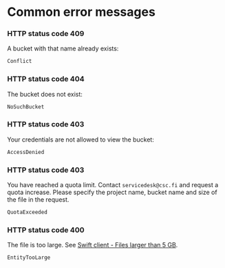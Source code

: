# Common error messages

### HTTP status code 409 

A bucket with that name already exists:
```bash
Conflict
```

### HTTP status code 404

The bucket does not exist:
```bash
NoSuchBucket
```

### HTTP status code 403

Your credentials are not allowed to view the bucket:
```bash
AccessDenied
```

### HTTP status code 403

You have reached a quota limit. Contact `servicedesk@csc.fi` and request a quota increase. Please specify the project name, bucket name and size of the file in the request.
```bash
QuotaExceeded
```

### HTTP status code 400

The file is too large. See [Swift client - Files larger than 5 GB](./swift_client.md#files-larger-than-5-gb).
```bash
EntityTooLarge
```
